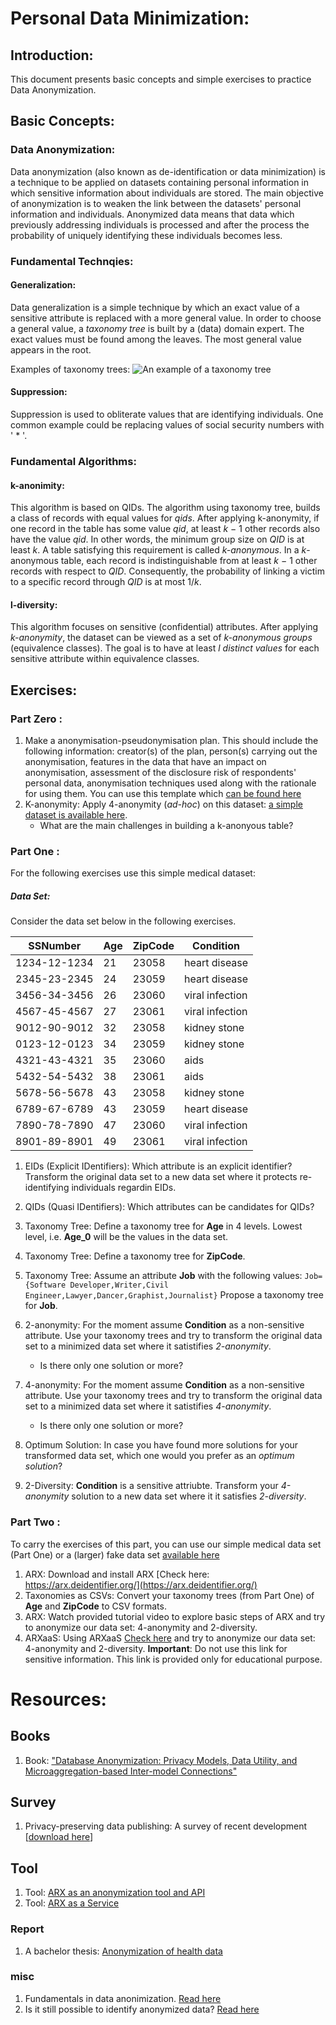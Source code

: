 # Personal Data Minimization:

## Introduction:
This document presents basic concepts and simple exercises to practice Data Anonymization.

## Basic Concepts:

### Data Anonymization: 
Data anonymization (also known as de-identification or data minimization) is a technique to be applied on datasets containing personal information in which sensitive information about individuals are stored. The main objective of anonymization is to weaken the link between the datasets' personal information and individuals. Anonymized data means that data which previously addressing individuals is processed and after the process the probability of uniquely identifying these individuals becomes less. 


### Fundamental Technqies:

#### Generalization: 
Data generalization is a simple technique by which an exact value of a sensitive attribute is replaced with a more general value. In order to choose a general value, a *taxonomy tree* is built by a (data) domain expert. The exact values must be found among the leaves. The most general value appears in the root.  

Examples of taxonomy trees: ![An example of a taxonomy tree](./pix/fig-taxonomy-01.png)

#### Suppression:
Suppression is used to obliterate values that are identifying individuals. One common example could be replacing values of social security numbers with ' * '.

### Fundamental Algorithms:

#### k-anonimity:

This algorithm is based on QIDs. The algorithm using taxonomy tree, builds a class of records with equal values for *qids*. After applying k-anonymity, if one record in the table has some value *qid*, at least *k* − 1 other records also have the value *qid*. In other words, the minimum group size on *QID* is at least *k*. A table satisfying this requirement is called *k-anonymous*. In a *k*-anonymous table, each record is indistinguishable from at least *k* − 1 other records with respect to *QID*. Consequently, the probability of linking a victim to a specific record through *QID* is at most 1/*k*.

#### l-diversity:

This algorithm focuses on sensitive (confidential) attributes. After applying *k-anonymity*, the dataset can be viewed as a set of *k-anonymous groups* (equivalence classes). The goal is to have at least *l distinct values* for each sensitive attribute within equivalence classes.



## Exercises:

### Part Zero :
1. Make a anonymisation-pseudonymisation plan. This should include the following information: 
creator(s) of the plan, person(s) carrying out the anonymisation, features in the data that have an impact on anonymisation, assessment of the disclosure risk of respondents' personal data, anonymisation techniques used along with the rationale for using them. You can use this template which [can be found here](anf-template.pdf)
2. K-anonymity: Apply 4-anonymity (*ad-hoc*) on this dataset: [a simple dataset is available here](K_Anonym_exercise.csv).
	- What are the main challenges in building a k-anonyous table?

### Part One :

For the following exercises use this simple medical dataset:

##### Data Set: 
Consider the data set below in the following exercises.

| SSNumber | Age | ZipCode | Condition |
|---|---|---|---|
| 1234-12-1234 | 21 | 23058 | heart disease |
| 2345-23-2345 | 24 | 23059 | heart disease |
| 3456-34-3456 | 26 | 23060 | viral infection | 
| 4567-45-4567 | 27 | 23061 | viral infection | 
| 9012-90-9012 | 32 | 23058 | kidney stone | 
| 0123-12-0123 | 34 | 23059 | kidney stone | 
| 4321-43-4321 | 35 | 23060 | aids | 
| 5432-54-5432 | 38 | 23061 | aids | 
| 5678-56-5678 | 43 | 23058 | kidney stone | 
| 6789-67-6789 | 43 | 23059 | heart disease | 
| 7890-78-7890 | 47 | 23060 | viral infection | 
| 8901-89-8901 | 49 | 23061 | viral infection | 


1. EIDs (Explicit IDentifiers): Which attribute is an explicit identifier? Transform the original data set to a new data set where it protects re-identifying individuals regardin EIDs.

2. QIDs (Quasi IDentifiers): Which attributes can be candidates for QIDs?

3. Taxonomy Tree: Define a taxonomy tree for **Age** in 4 levels. Lowest level, i.e. **Age_0** will be the values in the data set.

4. Taxonomy Tree: Define a taxonomy tree for **ZipCode**.

5. Taxonomy Tree: Assume an attribute **Job** with the following values:
```Job={Software Developer,Writer,Civil Engineer,Lawyer,Dancer,Graphist,Journalist}```
Propose a taxonomy tree for **Job**.

6. 2-anonymity: For the moment assume **Condition** as a non-sensitive attribute. Use your taxonomy trees and try to transform the original data set to a minimized data set where it satistifies *2-anonymity*.
	- Is there only one solution or more?


7. 4-anonymity: For the moment assume **Condition** as a non-sensitive attribute. Use your taxonomy trees and try to transform the original data set to a minimized data set where it satistifies *4-anonymity*.
	- Is there only one solution or more?

8. Optimum Solution: In case you have found more solutions for your transformed data set, which one would you prefer as an *optimum solution*?

9. 2-Diversity: **Condition** is a sensitive attriubte. Transform your *4-anonymity* solution to a new data set where it it satisfies *2-diversity*.

### Part Two :

To carry the exercises of this part, you can use our simple medical data set (Part One) or a (larger) fake data set [available here](./datasets/dataset-fake-2021/)

1. ARX: Download and install ARX [Check here: https://arx.deidentifier.org/](https://arx.deidentifier.org/) 
2. Taxonomies as CSVs: Convert your taxonomy trees (from Part One) of **Age** and **ZipCode** to CSV formats.
3. ARX: Watch provided tutorial video to explore basic steps of ARX and try to anonymize our data set: 4-anonymity and 2-diversity.
4. ARXaaS: Using ARXaaS [Check here](http://145.24.222.216:3000/) and try to anonymize our data set: 4-anonymity and 2-diversity. 
**Important**: Do not use this link for sensitive information. This link is provided only for educational purpose.

# Resources:

## Books

1. Book: ["Database Anonymization: Privacy Models, Data Utility, and Microaggregation-based Inter-model Connections"](https://www.researchgate.net/publication/290229262_Database_Anonymization_Privacy_Models_Data_Utility_and_Microaggregation-based_Inter-model_Connections)

## Survey

1. Privacy-preserving data publishing: A survey of recent development [[download here](https://dl-acm-org.ezproxy.hro.nl/doi/10.1145/1749603.1749605)]

## Tool

1. Tool: [ARX as an anonymization tool and API](https://arx.deidentifier.org/)
2. Tool: [ARX as a Service](https://oslomet-arx-as-a-service.github.io/resources/Product_Specification.pdf)

### Report

1. A bachelor thesis: [Anonymization of health data](https://www.duo.uio.no/bitstream/handle/10852/79902/Anonymization-of-Health-Data.pdf?sequence=13&isAllowed=y)



### misc

1. Fundamentals in data anonimization. [Read here](https://www.dataversity.net/the-fundamentals-of-data-anonymization-and-protection/#)
2. Is it still possible to identify anonymized data? [Read here](https://www.nytimes.com/2019/07/23/health/data-privacy-protection.html)


